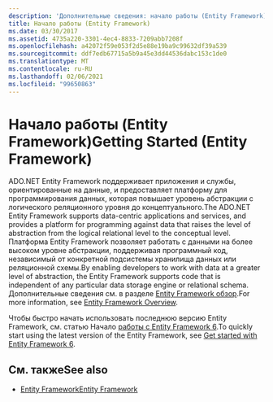 ```yaml
---
description: 'Дополнительные сведения: начало работы (Entity Framework)'
title: Начало работы (Entity Framework)
ms.date: 03/30/2017
ms.assetid: 4735a220-3301-4ec4-8833-7209abb7208f
ms.openlocfilehash: a42072f59e053f2d5e88e19ba9c99632df39a539
ms.sourcegitcommit: ddf7edb67715a5b9a45e3dd44536dabc153c1de0
ms.translationtype: MT
ms.contentlocale: ru-RU
ms.lasthandoff: 02/06/2021
ms.locfileid: "99650863"
---
```

# <a name="getting-started-entity-framework"></a><span data-ttu-id="51e5a-103">Начало работы (Entity Framework)</span><span class="sxs-lookup"><span data-stu-id="51e5a-103">Getting Started (Entity Framework)</span></span>

<span data-ttu-id="51e5a-104">ADO.NET Entity Framework поддерживает приложения и службы, ориентированные на данные, и предоставляет платформу для программирования данных, которая повышает уровень абстракции с логического реляционного уровня до концептуального.</span><span class="sxs-lookup"><span data-stu-id="51e5a-104">The ADO.NET Entity Framework supports data-centric applications and services, and provides a platform for programming against data that raises the level of abstraction from the logical relational level to the conceptual level.</span></span> <span data-ttu-id="51e5a-105">Платформа Entity Framework позволяет работать с данными на более высоком уровне абстракции, поддерживая программный код, независимый от конкретной подсистемы хранилища данных или реляционной схемы.</span><span class="sxs-lookup"><span data-stu-id="51e5a-105">By enabling developers to work with data at a greater level of abstraction, the Entity Framework supports code that is independent of any particular data storage engine or relational schema.</span></span> <span data-ttu-id="51e5a-106">Дополнительные сведения см. в разделе [Entity Framework обзор](overview.md).</span><span class="sxs-lookup"><span data-stu-id="51e5a-106">For more information, see [Entity Framework Overview](overview.md).</span></span>  
  
 <span data-ttu-id="51e5a-107">Чтобы быстро начать использовать последнюю версию Entity Framework, см. статью Начало [работы с Entity Framework 6](/ef/ef6/get-started).</span><span class="sxs-lookup"><span data-stu-id="51e5a-107">To quickly start using the latest version of the Entity Framework, see [Get started with Entity Framework 6](/ef/ef6/get-started).</span></span>
  
## <a name="see-also"></a><span data-ttu-id="51e5a-108">См. также</span><span class="sxs-lookup"><span data-stu-id="51e5a-108">See also</span></span>

- [<span data-ttu-id="51e5a-109">Entity Framework</span><span class="sxs-lookup"><span data-stu-id="51e5a-109">Entity Framework</span></span>](/ef)
